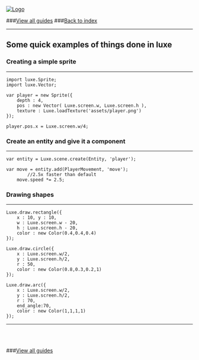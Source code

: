 
[![Logo](http://luxeengine.com/images/logo.png)](index.html)

###[View all guides](guide.html)
###[Back to index](index.html)

----

## Some quick examples of things done in luxe

### Creating a simple sprite
---

    import luxe.Sprite;
    import luxe.Vector;

    var player = new Sprite({
        depth : 4,
        pos : new Vector( Luxe.screen.w, Luxe.screen.h ),
        texture : Luxe.loadTexture('assets/player.png')
    });

    player.pos.x = Luxe.screen.w/4;


### Create an entity and give it a component
---

    var entity = Luxe.scene.create(Entity, 'player');

    var move = entity.add(PlayerMovement, 'move');
            //2.5x faster than default
        move.speed *= 2.5;


### Drawing shapes 
---

    Luxe.draw.rectangle({
        x : 10, y : 10,
        w : Luxe.screen.w - 20, 
        h : Luxe.screen.h - 20,
        color : new Color(0.4,0.4,0.4)
    });

    Luxe.draw.circle({
        x : Luxe.screen.w/2,
        y : Luxe.screen.h/2,
        r : 50,
        color : new Color(0.8,0.3,0.2,1)
    }); 

    Luxe.draw.arc({
        x : Luxe.screen.w/2,
        y : Luxe.screen.h/2,
        r : 70,
        end_angle:70,
        color : new Color(1,1,1,1)
    });

---

&nbsp;   
&nbsp;   

###[View all guides](guide.html)

&nbsp;   
&nbsp;   
&nbsp;   
&nbsp;   